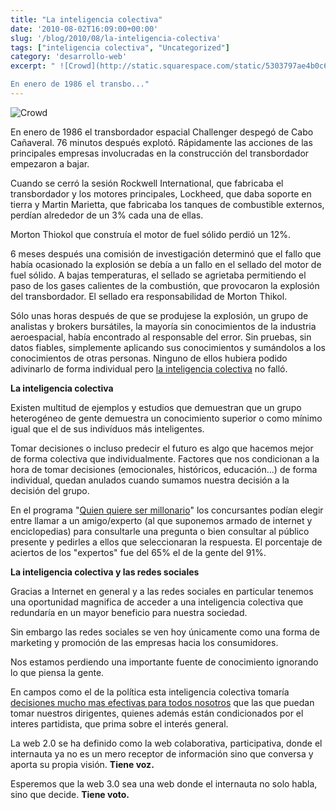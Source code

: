 ```yaml
---
title: "La inteligencia colectiva"
date: '2010-08-02T16:09:00+00:00'
slug: '/blog/2010/08/la-inteligencia-colectiva'
tags: ["inteligencia colectiva", "Uncategorized"]
category: 'desarrollo-web'
excerpt: " ![Crowd](http://static.squarespace.com/static/5303797ae4b0c6ad9e43f072/5303ce80e4b0400995a883d6/5303cf35e4b0400995a88b10/1392758581968/crowd-scaled600.jpg?format=original)

En enero de 1986 el transbo..."
---
```

 ![Crowd](http://static.squarespace.com/static/5303797ae4b0c6ad9e43f072/5303ce80e4b0400995a883d6/5303cf35e4b0400995a88b10/1392758581968/crowd-scaled600.jpg?format=original)

En enero de 1986 el transbordador espacial Challenger despegó de Cabo Cañaveral. 76 minutos después explotó.  Rápidamente las acciones de las principales empresas involucradas en la construcción del transbordador empezaron a bajar.

Cuando se cerró la sesión Rockwell International, que fabricaba el transbordador y los motores principales, Lockheed, que daba soporte en tierra y Martin Marietta, que fabricaba los tanques de combustible externos, perdían alrededor de un 3% cada una de ellas.

Morton Thiokol que construía el motor de fuel sólido perdió un 12%.

6 meses después una comisión de investigación determinó que el fallo que había ocasionado la explosión se debía a un fallo en el sellado del motor de fuel sólido. A bajas temperaturas, el sellado se agrietaba permitiendo el paso de los gases calientes de la combustión, que provocaron la explosión del transbordador. El sellado era responsabilidad de Morton Thikol.

Sólo unas horas después de que se produjese la explosión, un grupo de analistas y brokers bursátiles, la mayoría sin conocimientos de la industria aeroespacial, había encontrado al responsable del error. Sin pruebas, sin datos fiables, simplemente aplicando sus conocimientos y sumándolos a los conocimientos de otras personas. Ninguno de ellos hubiera podido adivinarlo de forma individual pero [la inteligencia colectiva](http://www.amazon.com/Wisdom-Crowds-James-Surowiecki/dp/0385721706 "The wisdom of Crowds") no falló.

**La inteligencia colectiva**

Existen multitud de ejemplos y estudios que demuestran que un grupo heterogéneo de gente demuestra un conocimiento superior o como mínimo igual que el de sus indivíduos más inteligentes. 

Tomar decisiones o incluso predecir el futuro es algo que hacemos mejor de forma colectiva que individualmente. Factores que nos condicionan a la hora de tomar decisiones (emocionales, históricos, educación...) de forma individual, quedan anulados cuando sumamos nuestra decisión a la decisión del grupo.

En el programa "[Quien quiere ser millonario](http://es.wikipedia.org/wiki/%C2%BFQui%C3%A9n_quiere_ser_millonario%3F)" los concursantes podían elegir entre llamar a un amigo/experto (al que suponemos armado de internet y enciclopedias) para consultarle una pregunta o bien consultar al público presente y pedirles a ellos que seleccionaran la respuesta. El porcentaje de aciertos de los "expertos" fue del 65% el de la gente del 91%.

**La inteligencia colectiva y las redes sociales**

Gracias a Internet en general y a las redes sociales en particular tenemos una oportunidad magnifica de acceder a una inteligencia colectiva que redundaría en un mayor beneficio para nuestra sociedad.

Sin embargo las redes sociales se ven hoy únicamente como una forma de marketing y promoción de las empresas hacia los consumidores.

Nos estamos perdiendo una importante fuente de conocimiento ignorando lo que piensa la gente.

En campos como el de la política esta inteligencia colectiva tomaría [decisiones mucho mas efectivas para todos nosotros](http://static.squarespace.com/static/5303797ae4b0c6ad9e43f072/5303ce80e4b0400995a883d6/5303cf35e4b0400995a88b0c/1392758581676/?format=original "partido de internet") que las que puedan tomar nuestros dirigentes, quienes además están condicionados por el interes partidista, que prima sobre el interés general.

La web 2.0 se ha definido como la web colaborativa, participativa, donde el internauta ya no es un mero receptor de información sino que conversa y aporta su propia visión.  **Tiene voz.**

Esperemos que la web 3.0 sea una web donde el internauta no solo habla, sino que decide.  **Tiene voto.**

